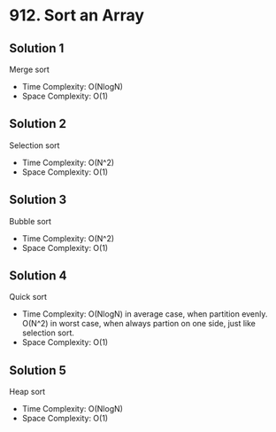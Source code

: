 # 912. Sort an Array

## Solution 1

Merge sort

* Time Complexity: O(NlogN)
* Space Complexity: O(1)

## Solution 2

Selection sort

* Time Complexity: O(N^2)
* Space Complexity: O(1)

## Solution 3

Bubble sort

* Time Complexity: O(N^2)
* Space Complexity: O(1)

## Solution 4

Quick sort

* Time Complexity: O(NlogN) in average case, when partition evenly. O(N^2) in worst case, when always partion on one side, just like selection sort.
* Space Complexity: O(1)

## Solution 5

Heap sort

* Time Complexity: O(NlogN)
* Space Complexity: O(1)